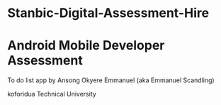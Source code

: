 # Stanbic-Digital-Assessment-Hire
# Android Mobile Developer Assessment
To do list app by Ansong Okyere Emmanuel (aka Emmanuel Scandling)

koforidua Technical University
